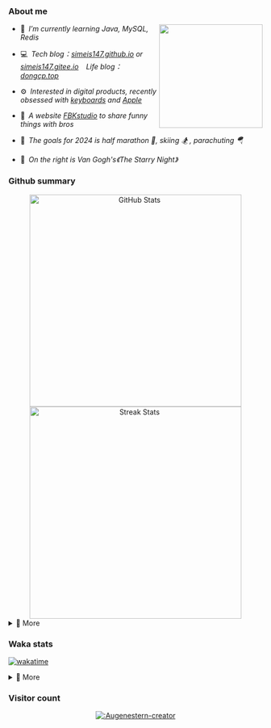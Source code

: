 ### About me

<img align="right" src="https://simeis147.oss-cn-shenzhen.aliyuncs.com/readme/IMG_6570%2820230611-230627%29.JPG" height="205">

- 🌱&ensp;*I’m currently learning Java, MySQL, Redis*

- 💻&ensp;*Tech blog：[simeis147.github.io](https://simeis147.github.io) or [simeis147.gitee.io](https://simeis147.gitee.io/) &ensp; Life blog：[dongcp.top](https://dongcp.top)*

- ⚙️&ensp;*Interested in digital products, recently obsessed with [keyboards](https://www.zfrontier.com/app/user/zae5QEwJmVroZk) and [Apple](http://www.apple.com)*

- 🔭&ensp;*A website [FBKstudio](https://fbkstudio.github.io/) to share funny things with bros* 

- 🌊&ensp;*The goals for 2024 is half marathon 🏃, skiing 🏂 , parachuting 🪂*

- 🌠&ensp;*On the right is Van Gogh's《The Starry Night》*

### Github summary

<div align="center"> 

<img src="https://github-readme-stats.vercel.app/api?username=simeis147&theme=transparent&hide_border=true&show_icons=true&count_private=true" alt="GitHub Stats" width="420" />

<img src="https://github-readme-streak-stats.herokuapp.com/?user=simeis147&theme=transparent&hide_border=true" alt="Streak Stats" width="420" />

</div>

<details>
<summary>📑 More</summary>
</br> 

<div align="center"> 
  
[<img src="https://github-profile-trophy.vercel.app/?username=simeis147&theme=nord&margin-w=25&row=1&column=7&no-frame=true&no-bg=true" alt="Github Summary" />](https://github.com/ryo-ma/github-profile-trophy)

![Steam Card](https://card.yuy1n.io/card/76561198798692343/gradient1,badge,group,bg-game-578080,games,badges,screenshots)

</div>

<!--  [<img src="https://github-readme-stats.vercel.app/api/top-langs/?username=simeis147&layout=compact&langs_count=10&hide_border=true&theme=transparent"/>](https://github.com/anuraghazra/github-readme-stats) -->
  
<!-- [![Ashutosh's github activity graph](https://github-readme-activity-graph.vercel.app/graph?username=simeis147&theme=react-dark)](https://github.com/ashutosh00710/github-readme-activity-graph) -->
  
</details>

### Waka stats

[![wakatime](https://wakatime.com/badge/user/fa238767-d1b2-496a-b6a7-115d077fa4e0.svg)](https://wakatime.com/@fa238767-d1b2-496a-b6a7-115d077fa4e0)

<details>
<summary>📑 More</summary>
</br>

<!--START_SECTION:waka-->
![Lines of code](https://img.shields.io/badge/From%20Hello%20World%20I%27ve%20Written-950.5%20thousand%20lines%20of%20code-blue)

**I'm an Early 🐤** 

```text
🌞 Morning                130 commits         ███░░░░░░░░░░░░░░░░░░░░░░   13.17 % 
🌆 Daytime                506 commits         █████████████░░░░░░░░░░░░   51.27 % 
🌃 Evening                264 commits         ███████░░░░░░░░░░░░░░░░░░   26.75 % 
🌙 Night                  87 commits          ██░░░░░░░░░░░░░░░░░░░░░░░   08.81 % 
```
📅 **I'm Most Productive on Tuesday** 

```text
Monday                   147 commits         ████░░░░░░░░░░░░░░░░░░░░░   14.89 % 
Tuesday                  192 commits         █████░░░░░░░░░░░░░░░░░░░░   19.45 % 
Wednesday                130 commits         ███░░░░░░░░░░░░░░░░░░░░░░   13.17 % 
Thursday                 134 commits         ███░░░░░░░░░░░░░░░░░░░░░░   13.58 % 
Friday                   167 commits         ████░░░░░░░░░░░░░░░░░░░░░   16.92 % 
Saturday                 105 commits         ███░░░░░░░░░░░░░░░░░░░░░░   10.64 % 
Sunday                   112 commits         ███░░░░░░░░░░░░░░░░░░░░░░   11.35 % 
```


📊 **This Week I Spent My Time On** 

```text
🕑︎ Time Zone: Asia/Shanghai

💬 Programming Languages: 
No Activity Tracked This Week

🔥 Editors: 
No Activity Tracked This Week

🐱‍💻 Projects: 
No Activity Tracked This Week

💻 Operating System: 
No Activity Tracked This Week
```

**I Mostly Code in JavaScript** 

```text
JavaScript               4 repos             █████████░░░░░░░░░░░░░░░░   36.36 % 
Java                     4 repos             █████████░░░░░░░░░░░░░░░░   36.36 % 
TypeScript               3 repos             ███████░░░░░░░░░░░░░░░░░░   27.27 % 
```




<!--END_SECTION:waka-->

</details>

### Visitor count

<div align="center">

[![:Augenestern-creator](https://count.getloli.com/get/@:simeis147?theme=moebooru)](https://github.com/journey-ad/Moe-Counter)

</div>
